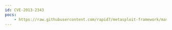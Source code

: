 ```yaml
---
id: CVE-2013-2343
pocs:
    - https://raw.githubusercontent.com/rapid7/metasploit-framework/master/modules/exploits/linux/misc/hp_vsa_login_bof.rb
---
```

